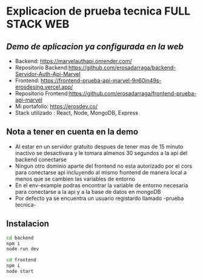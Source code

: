 #  Explicacion de prueba tecnica FULL STACK WEB
## _Demo de aplicacion ya configurada en la web_
- Backend: https://marvelauthapi.onrender.com/
- Repositorio Backend:https://github.com/erosadarraga/backend-Servidor-Auth-Api-Marvel
- Frontend: https://frontend-prueba-api-marvel-9n60in49s-erosdesing.vercel.app/
- Repositorio Frontend:https://github.com/erosadarraga/frontend-prueba-api-marvel
- Mi portafolio: https://erosdev.co/
- Stack utilizado : React, Node, MongoDB, Express
## Nota a tener en cuenta en la demo 

- Al estar en un servidor gratuito despues de tener mas de 15 minuto inactivo se desactivara y le tomara almenos 30 segundos a la api del backend conectarse
- Ningun otro dominio aparte del frontend no esta autorizado por el cors para conectarse api  incluyendo al mismo frontend de manera local a menos que se cambien las variables de entorno 
- En el env-example podras encontrar la variable de entorno necesaria para conectarse a la api y a la base de datos en mongoDB
- Por defecto ya se encuentra un usuario registardo llamado -prueba tecnica-

## Instalacion

```sh
cd backend
npm i
node run dev
```
```sh
cd frontend
npm i
node start
```
